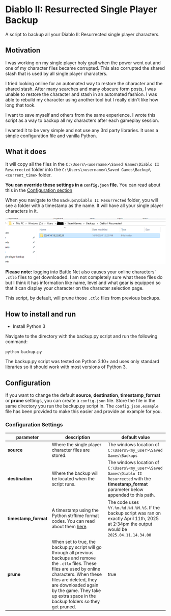 # Diablo II: Resurrected Single Player Backup

A script to backup all your Diablo II: Resurrected single player characters.

## Motivation

I was working on my single player holy grail when the power went out and one of my character files became corrupted. This also corrupted the shared stash that is used by all single player characters.

I tried looking online for an automated way to restore the character and the shared stash. After many searches and many obscure form posts, I was unable to restore the character and stash in an automated fashion. I was able to rebuild my character using another tool but I really didn't like how long that took.

I want to save myself and others from the same experience. I wrote this script as a way to backup all my characters after each gameplay session.

I wanted it to be very simple and not use any 3rd party libraries. It uses a simple configuration file and vanilla Python.

## What it does

It will copy all the files in the `C:\Users\<username>\Saved Games\Diablo II Resurrected` folder into the `C:\Users\<username>\Saved Games\Backup\<current_time>` folder.

**You can override these settings in a `config.json` file.** You can read about this in the [Configuration section](#configuration)

When you navigate to the `Backups\Diablo II Resurrected` folder, you will see a folder with a timestamp as the name. It will have all your single player characters in it.

![Backup Sample](images/backup-sample.png)

**Please note:** logging into Battle Net also causes your online characters' `.ctlo` files to get downloaded. I am not completely sure what these files do but I think it has information like name, level and what gear is equipped so that it can display your character on the character selection page.

This script, by default, will prune those `.ctlo` files from previous backups. 

## How to install and run

- Install Python 3

Navigate to the directory with the backup.py script and run the following command:

`python backup.py`

The backup.py script was tested on Python 3.10+ and uses only standard libraries so it should work with most versions of Python 3.

## Configuration

If you want to change the default **source**, **destination**, **timestamp_format** or **prune** settings, you can create a `config.json` file. Store the file in the same directory you run the backup.py script in. The `config.json.example` file has been provided to make this easier and provide an example for you.

### Configuration Settings

| parameter  | description  | default value |
| ---------- | ------------ | ------------- |
| **source** | Where the single player character files are stored. | The windows location of `C:\Users\<my_user>\Saved Games\Backups` |
| **destination** | Where the backup will be located when the script runs. | The windows location of `C:\Users\<my_user>\Saved Games\Diablo II Resurrected` with the **timestamp_format** parameter below appended to this path. |
| **timestamp_format** | A timestamp using the Python strftime format codes. You can read about them [here](https://docs.python.org/3/library/datetime.html#strftime-and-strptime-format-codes). | The code uses `%Y.%m.%d.%H.%M.%S`. If the backup script was ran on exactly April 11th, 2025 at 2:34pm the output would be `2025.04.11.14.34.00` |
| **prune** | When set to true, the backup.py script will go through all previous backups and remove the `.ctlo` files. These files are used by online characters. When these files are deleted, they are downloaded again by the game. They take up extra space in the backup folders so they get pruned. | true |

